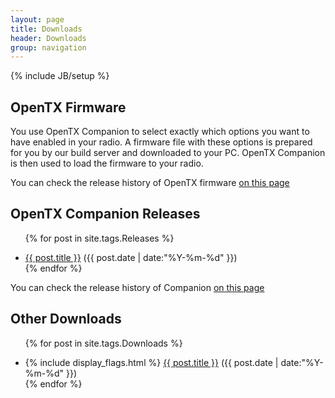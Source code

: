 ```yaml
---
layout: page
title: Downloads
header: Downloads
group: navigation
---
```

{% include JB/setup %}

## OpenTX Firmware
You use OpenTX Companion to select exactly which options you want to have enabled in your radio. A firmware file with these options is prepared for you by our build server and downloaded to your PC. OpenTX Companion is then used to load the firmware to your radio.  
  
You can check the release history of OpenTX firmware [on this page](https://github.com/opentx/opentx/releases)

## OpenTX Companion Releases
<ul class="posts">

<!-- Insert Fixed List Items Here -->

{% for post in site.tags.Releases %}
  <div class="post_info">
    <li>
         <a href="{{ post.url }}">{{ post.title }}</a>
         <span>({{ post.date | date:"%Y-%m-%d" }})</span>
    </li>
    </div>
{% endfor %}
</ul>

You can check the release history of Companion [on this page](https://github.com/opentx/opentx/wiki/Companion-Changelog)

## Other Downloads
<ul class="posts">

<!-- Insert Fixed List Items Here -->

{% for post in site.tags.Downloads %}
  <div class="post_info">
    <li>
         {% include display_flags.html %}
         <a href="{{ post.url }}">{{ post.title }}</a>
         <span>({{ post.date | date:"%Y-%m-%d" }})</span>
    </li>
    </div>
{% endfor %}
</ul>

